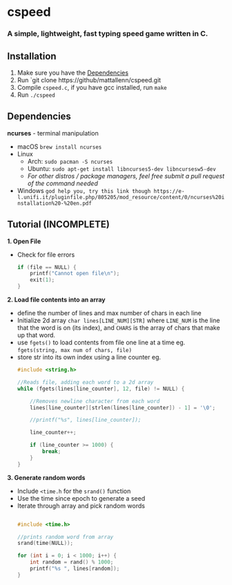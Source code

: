 # cspeed
### A simple, lightweight, fast typing speed game written in C.

## Installation

1. Make sure you have the [Dependencies](#dependencies)
2. Run `git clone https://github/mattallenn/cspeed.git
3. Compile `cspeed.c`, if you have gcc installed, run `make`
4. Run `./cspeed`

## Dependencies
**ncurses** - terminal manipulation  
- macOS `brew install ncurses`
- Linux
	- Arch: `sudo pacman -S ncurses`
 	- Ubuntu: `sudo apt-get install libncurses5-dev libncursesw5-dev`
  	- *For other distros / package managers, feel free submit a pull request of the command needed*
- Windows `god help you, try this link though https://e-l.unifi.it/pluginfile.php/805205/mod_resource/content/0/ncurses%20installation%20-%20en.pdf`

## Tutorial (**INCOMPLETE**)


**1. Open File**
- Check for file errors 
	``` c
	if (file == NULL) {
        printf("Cannot open file\n");
        exit(1); 
    }
	```

**2. Load file contents into an array**
- define the number of lines and max number of chars in each line  
- Initialize 2d array `char lines[LINE_NUM][STR]` where `LINE_NUM` is the line that the word is on (its index), and `CHARS` is the array of chars that make up that word. 
- use `fgets()` to load contents from file one line at a time eg. `fgets(string, max num of chars, file)`
- store str into its own index using a line counter eg.
	```c
    #include <string.h>

    //Reads file, adding each word to a 2d array
    while (fgets(lines[line_counter], 12, file) != NULL) {

        //Removes newline character from each word
        lines[line_counter][strlen(lines[line_counter]) - 1] = '\0';

        //printf("%s", lines[line_counter]);

        line_counter++;

        if (line_counter >= 1000) {
            break;
        }
    }
	```

**3. Generate random words**  
- Include `<time.h` for the `srand()` function
- Use the time since epoch to generate a seed 
- Iterate through array and pick random words
	```c    

    #include <time.h>
  
    //prints random word from array
    srand(time(NULL));
    
    for (int i = 0; i < 1000; i++) {
        int random = rand() % 1000;
        printf("%s ", lines[random]);
    }

	```
